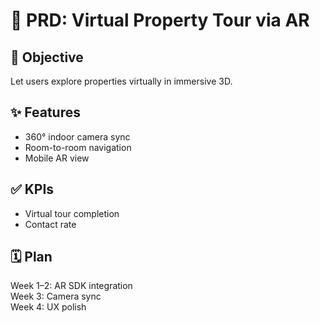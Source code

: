 # 📘 PRD: Virtual Property Tour via AR

## 🎯 Objective
Let users explore properties virtually in immersive 3D.

## ✨ Features
- 360° indoor camera sync
- Room-to-room navigation
- Mobile AR view

## ✅ KPIs
- Virtual tour completion
- Contact rate

## 🗓 Plan
Week 1–2: AR SDK integration  
Week 3: Camera sync  
Week 4: UX polish
